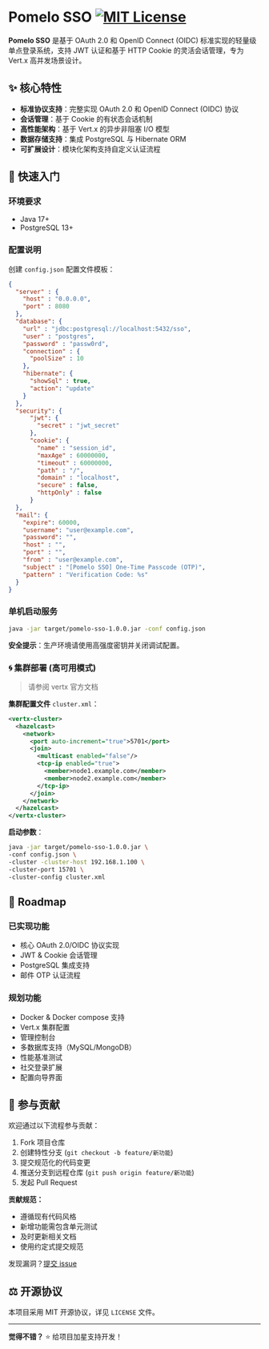 



# Pomelo SSO [![MIT License](https://img.shields.io/badge/License-MIT-green.svg)](https://choosealicense.com/licenses/mit/)

**Pomelo SSO** 是基于 OAuth 2.0 和 OpenID Connect (OIDC) 标准实现的轻量级单点登录系统，支持 JWT 认证和基于 HTTP Cookie 的灵活会话管理，专为 Vert.x 高并发场景设计。

## ✨ 核心特性

- **标准协议支持**：完整实现 OAuth 2.0 和 OpenID Connect (OIDC) 协议
- **会话管理**：基于 Cookie 的有状态会话机制
- **高性能架构**：基于 Vert.x 的异步非阻塞 I/O 模型
- **数据存储支持**：集成 PostgreSQL 与 Hibernate ORM
- **可扩展设计**：模块化架构支持自定义认证流程

## 🚀 快速入门

### 环境要求

- Java 17+
- PostgreSQL 13+

### 配置说明

创建 `config.json` 配置文件模板：

```json
{
  "server" : {
    "host" : "0.0.0.0",
    "port" : 8080
  },
  "database": {
    "url" : "jdbc:postgresql://localhost:5432/sso",
    "user" : "postgres",
    "password" : "passw0rd",
    "connection" : {
      "poolSize" : 10
    },
    "hibernate": {
      "showSql" : true,
      "action": "update"
    }
  },
  "security": {
      "jwt": {
        "secret" : "jwt_secret"
      },
      "cookie": {
        "name" : "session_id",
        "maxAge" : 60000000,
        "timeout" : 60000000,
        "path" : "/",
        "domain" : "localhost",
        "secure" : false,
        "httpOnly" : false
      }
  },
  "mail": {
    "expire": 60000,
    "username": "user@example.com",
    "password": "",
    "host" : "",
    "port" : "",
    "from" : "user@example.com",
    "subject" : "[Pomelo SSO] One-Time Passcode (OTP)",
    "pattern" : "Verification Code: %s"
  }
}
```

### 单机启动服务

```bash
java -jar target/pomelo-sso-1.0.0.jar -conf config.json
```

**安全提示**：生产环境请使用高强度密钥并关闭调试配置。

### 🌀 集群部署 (高可用模式)

> 请参阅 vertx 官方文档

**集群配置文件** `cluster.xml`：

```xml
<vertx-cluster>
  <hazelcast>
    <network>
      <port auto-increment="true">5701</port>
      <join>
        <multicast enabled="false"/>
        <tcp-ip enabled="true">
          <member>node1.example.com</member>
          <member>node2.example.com</member>
        </tcp-ip>
      </join>
    </network>
  </hazelcast>
</vertx-cluster>
```

**启动参数**：

```bash
java -jar target/pomelo-sso-1.0.0.jar \
-conf config.json \
-cluster -cluster-host 192.168.1.100 \
-cluster-port 15701 \
-cluster-config cluster.xml
```

## 📌 Roadmap

### 已实现功能

- 核心 OAuth 2.0/OIDC 协议实现
- JWT & Cookie 会话管理
- PostgreSQL 集成支持
- 邮件 OTP 认证流程

### 规划功能

- Docker & Docker compose 支持
- Vert.x 集群配置
- 管理控制台
- 多数据库支持（MySQL/MongoDB）
- 性能基准测试
- 社交登录扩展
- 配置向导界面

## 🤝 参与贡献

欢迎通过以下流程参与贡献：

1. Fork 项目仓库
2. 创建特性分支 (`git checkout -b feature/新功能`)
3. 提交规范化的代码变更
4. 推送分支到远程仓库 (`git push origin feature/新功能`)
5. 发起 Pull Request

**贡献规范：**

- 遵循现有代码风格
- 新增功能需包含单元测试
- 及时更新相关文档
- 使用约定式提交规范

发现漏洞？[提交 issue](https://github.com/your-repo/issues)

## ⚖️ 开源协议

本项目采用 MIT 开源协议，详见 `LICENSE` 文件。

------

**觉得不错？** ⭐ 给项目加星支持开发！